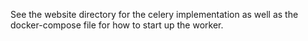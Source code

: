See the website directory for the celery implementation as well as the docker-compose file for how to start up the worker.